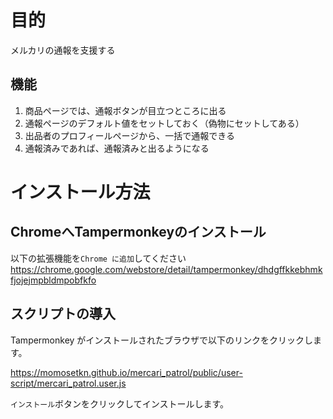 # 目的
メルカリの通報を支援する

## 機能
1. 商品ページでは、通報ボタンが目立つところに出る
2. 通報ページのデフォルト値をセットしておく（偽物にセットしてある）
3. 出品者のプロフィールページから、一括で通報できる
4. 通報済みであれば、通報済みと出るようになる

# インストール方法
## ChromeへTampermonkeyのインストール

以下の拡張機能を`Chrome に追加`してください
https://chrome.google.com/webstore/detail/tampermonkey/dhdgffkkebhmkfjojejmpbldmpobfkfo

## スクリプトの導入

Tampermonkey がインストールされたブラウザで以下のリンクをクリックします。

https://momosetkn.github.io/mercari_patrol/public/user-script/mercari_patrol.user.js

`インストール`ボタンをクリックしてインストールします。
